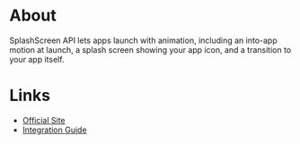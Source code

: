 # About

SplashScreen API lets apps launch with animation, including an into-app motion at launch, a splash screen showing your app icon, and a transition to your app itself.

# Links

- [Official Site](https://developer.android.com/develop/ui/views/launch/splash-screen)
- [Integration Guide](https://developer.android.com/reference/kotlin/androidx/core/splashscreen/SplashScreen)
